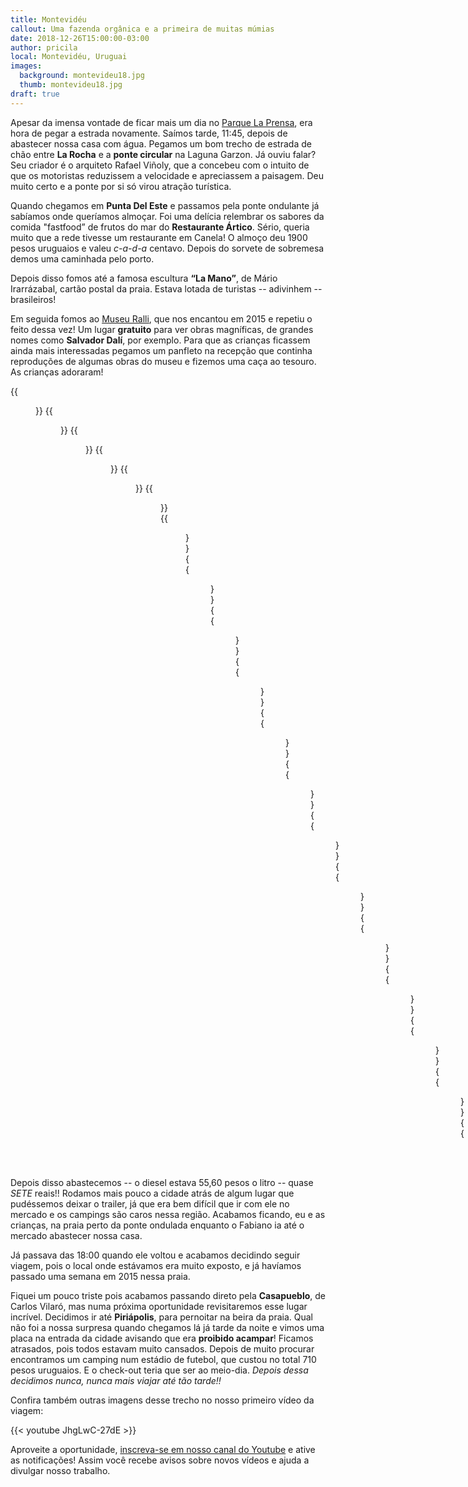 ```yaml
---
title: Montevidéu
callout: Uma fazenda orgânica e a primeira de muitas múmias
date: 2018-12-26T15:00:00-03:00
author: pricila
local: Montevidéu, Uruguai
images:
  background: montevideu18.jpg
  thumb: montevideu18.jpg
draft: true
---
```


Apesar da imensa vontade de ficar mais um dia no [Parque La Prensa](../parque-la-prensa/), era hora de pegar a estrada novamente. Saímos tarde, 11:45, depois de abastecer nossa casa com água. Pegamos um bom trecho de estrada de chão entre **La Rocha** e a **ponte circular** na Laguna Garzon. Já ouviu falar? Seu criador é o arquiteto Rafael Viñoly, que a concebeu com o intuito de que os motoristas reduzissem a velocidade e apreciassem a paisagem. Deu muito certo e a ponte por si só virou atração turística.

Quando chegamos em **Punta Del Este** e passamos pela ponte ondulante já sabíamos onde queríamos almoçar. Foi uma delícia relembrar os sabores da comida "fastfood” de frutos do mar do **Restaurante Ártico**. Sério, queria muito que a rede tivesse um restaurante em Canela! O almoço deu 1900 pesos uruguaios e valeu *c-a-d-a* centavo. Depois do sorvete de sobremesa demos uma caminhada pelo porto.

Depois disso fomos até a famosa escultura **“La Mano”**, de Mário Irarrázabal, cartão postal da praia. Estava lotada de turistas -- adivinhem -- brasileiros! 

Em seguida fomos ao [Museu Ralli](http://www.museoralli.com.uy/web/index.html), que nos encantou em 2015 e repetiu o feito dessa vez! Um lugar **gratuito** para ver obras magníficas, de grandes nomes como **Salvador Dalí**, por exemplo. Para que as crianças ficassem ainda mais interessadas pegamos um panfleto na recepção que continha reproduções de algumas obras do museu e fizemos uma caça ao tesouro. As crianças adoraram!

<div class="clearfix">
{{<figure "montevideu01.jpg" "Tomates fresquinhos que ganhamos do dono da fazenda" "float-left">}}
{{<figure "montevideu02.jpg" "Aprendendo que as frutas nascem das árvores" "float-right">}}
{{<figure "montevideu03.jpg" "Um passeio pela fazenda e sua diversidade de plantas" "float-left">}}
{{<figure "montevideu04.jpg" "As esculturas no jardim são um dos pontos altos" "float-right">}}
{{<figure "montevideu05.jpg" "Tomates aprovados!" "float-left">}}
{{<figure "montevideu06.jpg" "Visita ao mausoléu do General Artigas" "float-right">}}
{{<figure "montevideu07.jpg" "Ciudad Vieja, passeio obrigatório" "float-left">}}
{{<figure "montevideu08.jpg" "As esculturas no jardim são um dos pontos altos" "float-right">}}
{{<figure "montevideu09.jpg" "Algumas reproduções de arte indígena" "float-left">}}
{{<figure "montevideu10.jpg" "Exposição temporária sobre os 100 anos do comunismo" "float-center" "600px" >}}
{{<figure "montevideu13.jpg" "Comemoração da chegada do homem à Lua" "float-left">}}
{{<figure "montevideu14.jpg" "Reprodução da cultura cristã antiga" "float-right">}}
{{<figure "montevideu15.jpg" "Na sala da múmia" "float-left">}}
{{<figure "montevideu16.jpg" "A grande estrela do museu!" "float-right">}}
{{<figure "montevideu18.jpg" "Mais sobre a cultura egípcia" "float-left">}}
{{<figure "montevideu19.jpg" "Lugar de criança é no museu sim!" "float-right">}}
{{<figure "montevideu20.jpg" "Mesmo sendo reprodução, impressiona!" "float-left">}}
{{<figure "montevideu21.jpg" "Maquete das pirâmidas maias" "float-right">}}
{{<figure "montevideu22.jpg" "E réplica do calendário maia" "float-left">}}
</div>

Depois disso abastecemos -- o diesel estava 55,60 pesos o litro -- quase *SETE* reais!! Rodamos mais pouco a cidade atrás de algum lugar que pudéssemos deixar o trailer, já que era bem difícil que ir com ele no mercado e os campings são caros nessa região. Acabamos ficando, eu e as crianças, na praia perto da ponte ondulada enquanto o Fabiano ia até o mercado abastecer nossa casa.

Já passava das 18:00 quando ele voltou e acabamos decidindo seguir viagem, pois o local onde estávamos era muito exposto, e já havíamos passado uma semana em 2015 nessa praia.

Fiquei um pouco triste pois acabamos passando direto pela **Casapueblo**, de Carlos Vilaró, mas numa próxima oportunidade revisitaremos esse lugar incrível. Decidimos ir até **Piriápolis**, para pernoitar na beira da praia. Qual não foi a nossa surpresa quando chegamos lá já tarde da noite e vimos uma placa na entrada da cidade avisando que era **proibido acampar**! Ficamos atrasados, pois todos estavam muito cansados. Depois de muito procurar encontramos um camping num estádio de futebol, que custou no total 710 pesos uruguaios. E o check-out teria que ser ao meio-dia. *Depois dessa decidimos nunca, nunca mais viajar até tão tarde!!*

Confira também outras imagens desse trecho no nosso primeiro vídeo da viagem:

{{< youtube JhgLwC-27dE >}}

Aproveite a oportunidade, [inscreva-se em nosso canal do Youtube](https://www.youtube.com/6overlanders?sub_confirmation=1) e ative as notificações! Assim você recebe avisos sobre novos vídeos e ajuda a divulgar nosso trabalho.